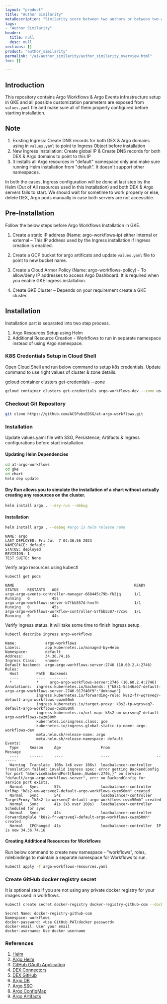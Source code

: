 ```yaml
---
layout: "product"
title: "Author Similarity"
metaDescription: "Similarity score between two authors or between two authors lists."
tags:
- "Author Similarity"
header:
  title: null
  desc: null
sections: []
product: "author_similarity"
permalink: "/ai/author_similarity/author_similarity_overview.html"
toc: []

---
```

## Introduction
This repository contains Argo Workflows & Argo Events infrastructure setup in GKE and all possible customization parameters are exposed from `values.yaml` file and make sure all of them properly configured before starting installation.

## Note
1. Existing Ingress: Create DNS records for both DEX & Argo domains using in `values.yaml` to point to Ingress Object before installation 
2. New Ingress Installation: Create global IP & Create DNS records for both DEX & Argo domains to point to this IP
3. It installs all Argo resources in "default" namespace only and make sure running Helm installation from "default". It doesn't support other namespaces.

In both the cases, Ingress configuration will be done at last step by the Helm (Out of All resources used in this installation) and both DEX & Argo servers fails to start.
We should wait for sometime to work properly or else, delete DEX, Argo pods manually in case both servers are not accessible.

## Pre-Installation
Follow the below steps before Argo Workflows Installation in GKE. 

1. Create a static IP address (Name: argo-workflows-ip) either internal or external – This IP address used by the Ingress installation if Ingress creation is enabled. 

2. Create a GCP bucket for argo artificats and update `values.yaml` file to point to new bucket name.

3. Create a Cloud Armor Policy (Name: argo-workflows-policy) - To allow/deny IP addresses to access Argo Dashboard. It is required when you enable GKE Ingress installation.

4. Create GKE Cluster – Depends on your requirement create a GKE cluster.

## Installation
Installation part is separated into two step process.
1. Argo Resources Setup using Helm
2. Additional Resource Creation - Workflows to run in separate namespace instead of using Argo namespace.

### K8S Credentials Setup in Cloud Shell
Open Cloud Shell and run below command to setup k8s credentials. Update command to use right values of cluster & zone details.

gcloud container clusters get-credentials <cluster name> --zone <zone>

~~~bash
gcloud container clusters get-credentials argo-workflows-dev --zone us-central1-c
~~~

### Checkout Git Repository

~~~bash
git clone https://github.com/ACSPubsEDSG/at-argo-workflows.git
~~~

### Installation
Update values.yaml file with SSO, Persistence, Artifacts & Ingress configurations before start installation.

#### Updating Helm Dependencies
~~~bash
cd at-argo-workflows
cd gke
cd chart
helm dep update
~~~

#### Dry Run allows you to simulate the installation of a chart without actually creating any resources on the cluster.
~~~bash
helm install argo . --dry-run --debug
~~~

#### Installation
~~~bash
helm install argo . --debug #argo is helm release name
~~~

~~~text
NAME: argo
LAST DEPLOYED: Fri Jul  7 04:36:56 2023
NAMESPACE: default
STATUS: deployed
REVISION: 1
TEST SUITE: None
~~~

Verify argo resources using kubectl
~~~bash
kubectl get pods
~~~

~~~text
NAME                                                      READY   STATUS    RESTARTS   AGE
argo-argo-events-controller-manager-668445c79b-fh2jq      1/1     Running   0          45s
argo-argo-workflows-server-b7fbb557d-hnxfh                1/1     Running   0          45s
argo-argo-workflows-workflow-controller-57fbb5587-77cx6   1/1     Running   0          44s
~~~

Verify Ingress status. It will take some time to finish ingress setup.
~~~bash
kubectl describe ingress argo-workflows
~~~

~~~text
Name:             argo-workflows
Labels:           app.kubernetes.io/managed-by=Helm
Namespace:        default
Address:          34.36.74.16
Ingress Class:    <none>
Default backend:  argo-argo-workflows-server:2746 (10.60.2.4:2746)
Rules:
  Host        Path  Backends
  ----        ----  --------
  *           *     argo-argo-workflows-server:2746 (10.60.2.4:2746)
Annotations:  ingress.kubernetes.io/backends: {"k8s1-5c546a67-default-argo-argo-workflows-server-2746-917f40f9":"Unknown"}
              ingress.kubernetes.io/forwarding-rule: k8s2-fr-wqrsveq7-default-argo-workflows-cwzm50mh
              ingress.kubernetes.io/target-proxy: k8s2-tp-wqrsveq7-default-argo-workflows-cwzm50mh
              ingress.kubernetes.io/url-map: k8s2-um-wqrsveq7-default-argo-workflows-cwzm50mh
              kubernetes.io/ingress.class: gce
              kubernetes.io/ingress.global-static-ip-name: argo-workflows-dev
              meta.helm.sh/release-name: argo
              meta.helm.sh/release-namespace: default
Events:
  Type     Reason     Age                  From                     Message
  ----     ------     ----                 ----                     -------
  Warning  Translate  108s (x6 over 108s)  loadbalancer-controller  Translation failed: invalid ingress spec: error getting BackendConfig for port "&ServiceBackendPort{Name:,Number:2746,}" on service "default/argo-argo-workflows-server", err: no BackendConfig for service port exists.
  Normal   Sync       57s                  loadbalancer-controller  UrlMap "k8s2-um-wqrsveq7-default-argo-workflows-cwzm50mh" created
  Normal   Sync       54s                  loadbalancer-controller  TargetProxy "k8s2-tp-wqrsveq7-default-argo-workflows-cwzm50mh" created
  Normal   Sync       41s (x5 over 108s)   loadbalancer-controller  Scheduled for sync
  Normal   Sync       41s                  loadbalancer-controller  ForwardingRule "k8s2-fr-wqrsveq7-default-argo-workflows-cwzm50mh" created
  Normal   IPChanged  41s                  loadbalancer-controller  IP is now 34.36.74.16
~~~

#### Creating Additional Resources for Workflows
Run below command to create new namespace - "workflows", roles, rolebindings to maintain a separate namespace for Workflows to run.

~~~bash
kubectl apply -f argo-workflows-resources.yaml
~~~

### Create GitHub docker registry secret
It is optional step if you are not using any private docker registry for your images used in workflows.

~~~bash
kubectl create secret docker-registry docker-registry-github-com --docker-server=ghcr.io --docker-username=C52866 --docker-password=<GitHub PAT>  --docker-email=R_kumar@acs.org -n workflows
~~~
~~~text
Secret Name: docker-registry-github-com
Namespace: workflows
docker-password: <Use GitHub PAT/docker password>
docker-email: User your email
docker-username: Use docker username
~~~

### References
1. [Helm](https://helm.sh/)
2. [Argo Helm](https://github.com/argoproj/argo-helm/tree/main/charts/argo-workflows)
3. [GitHub OAuth Application](https://docs.github.com/en/apps/oauth-apps/building-oauth-apps/creating-an-oauth-app)
4. [DEX Connectors](https://dexidp.io/docs/connectors/oidc/)
5. [DEX GitHub](https://dexidp.io/docs/connectors/github/)
6. [Argo DB](https://argoproj.github.io/argo-workflows/workflow-archive/)
7. [Argo SSO](https://argoproj.github.io/argo-workflows/argo-server-sso-argocd/)
8. [Argo ConfigMap](https://argoproj.github.io/argo-workflows/workflow-controller-configmap.yaml)
9. [Argo Artifacts](https://argoproj.github.io/argo-workflows/configure-artifact-repository/)





